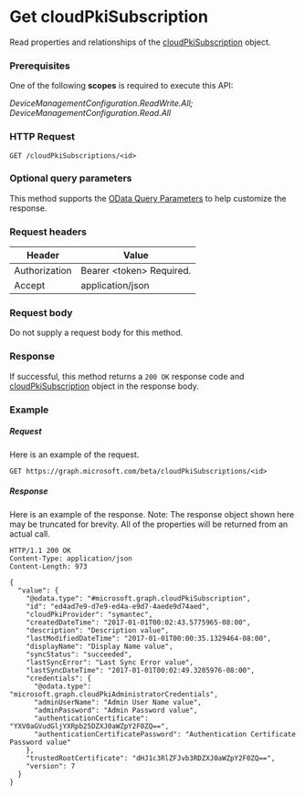﻿# Get cloudPkiSubscription
Read properties and relationships of the [cloudPkiSubscription](../resources/intune_deviceconfig_cloudPkiSubscription.md) object.
### Prerequisites
One of the following **scopes** is required to execute this API:

*DeviceManagementConfiguration.ReadWrite.All; DeviceManagementConfiguration.Read.All*
### HTTP Request
<!-- {
  "blockType": "ignored"
}
-->
```http
GET /cloudPkiSubscriptions/<id>
```

### Optional query parameters
This method supports the [OData Query Parameters](http://graph.microsoft.io/docs/overview/query_parameters) to help customize the response.
### Request headers
|Header|Value|
|---|---|
|Authorization|Bearer &lt;token&gt; Required.|
|Accept|application/json|

### Request body
Do not supply a request body for this method.

### Response
If successful, this method returns a `200 OK` response code and [cloudPkiSubscription](../resources/intune_deviceconfig_cloudPkiSubscription.md) object in the response body.

### Example
##### Request
Here is an example of the request.
```http
GET https://graph.microsoft.com/beta/cloudPkiSubscriptions/<id>
```

##### Response
Here is an example of the response. Note: The response object shown here may be truncated for brevity. All of the properties will be returned from an actual call.
```http
HTTP/1.1 200 OK
Content-Type: application/json
Content-Length: 973

{
  "value": {
    "@odata.type": "#microsoft.graph.cloudPkiSubscription",
    "id": "ed4ad7e9-d7e9-ed4a-e9d7-4aede9d74aed",
    "cloudPkiProvider": "symantec",
    "createdDateTime": "2017-01-01T00:02:43.5775965-08:00",
    "description": "Description value",
    "lastModifiedDateTime": "2017-01-01T00:00:35.1329464-08:00",
    "displayName": "Display Name value",
    "syncStatus": "succeeded",
    "lastSyncError": "Last Sync Error value",
    "lastSyncDateTime": "2017-01-01T00:02:49.3205976-08:00",
    "credentials": {
      "@odata.type": "microsoft.graph.cloudPkiAdministratorCredentials",
      "adminUserName": "Admin User Name value",
      "adminPassword": "Admin Password value",
      "authenticationCertificate": "YXV0aGVudGljYXRpb25DZXJ0aWZpY2F0ZQ==",
      "authenticationCertificatePassword": "Authentication Certificate Password value"
    },
    "trustedRootCertificate": "dHJ1c3RlZFJvb3RDZXJ0aWZpY2F0ZQ==",
    "version": 7
  }
}
```



